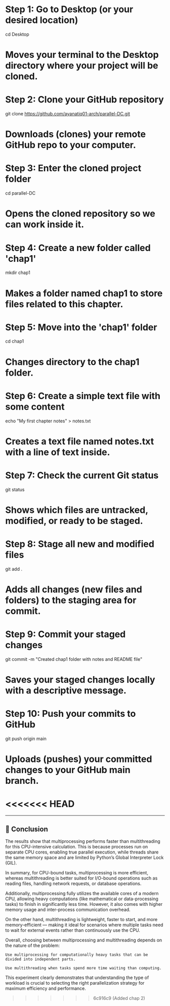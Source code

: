 # Step 1: Go to Desktop (or your desired location)
cd Desktop
# Moves your terminal to the Desktop directory where your project will be cloned.

# Step 2: Clone your GitHub repository
git clone https://github.com/ayanatiq01-arch/parallel-DC.git
# Downloads (clones) your remote GitHub repo to your computer.

# Step 3: Enter the cloned project folder
cd parallel-DC
# Opens the cloned repository so we can work inside it.

# Step 4: Create a new folder called 'chap1'
mkdir chap1
# Makes a folder named chap1 to store files related to this chapter.

# Step 5: Move into the 'chap1' folder
cd chap1
# Changes directory to the chap1 folder.

# Step 6: Create a simple text file with some content
echo "My first chapter notes" > notes.txt
# Creates a text file named notes.txt with a line of text inside.

# Step 7: Check the current Git status
git status
# Shows which files are untracked, modified, or ready to be staged.

# Step 8: Stage all new and modified files
git add .
# Adds all changes (new files and folders) to the staging area for commit.

# Step 9: Commit your staged changes
git commit -m "Created chap1 folder with notes and README file"
# Saves your staged changes locally with a descriptive message.

# Step 10: Push your commits to GitHub
git push origin main
# Uploads (pushes) your committed changes to your GitHub main branch.


<<<<<<< HEAD
=======

---------------------------------------------------------------------------------------------------------------------------------------------------

## 🧠 Conclusion
The results show that multiprocessing performs faster than multithreading for this CPU-intensive calculation.
This is because processes run on separate CPU cores, enabling true parallel execution, while threads share the same memory space and are limited by Python’s Global Interpreter Lock (GIL).

In summary, for CPU-bound tasks, multiprocessing is more efficient, whereas multithreading is better suited for I/O-bound operations such as reading files, handling network requests, or database operations.

Additionally, multiprocessing fully utilizes the available cores of a modern CPU, allowing heavy computations (like mathematical or data-processing tasks) to finish in significantly less time. However, it also comes with higher memory usage and inter-process communication overhead.

On the other hand, multithreading is lightweight, faster to start, and more memory-efficient — making it ideal for scenarios where multiple tasks need to wait for external events rather than continuously use the CPU.

Overall, choosing between multiprocessing and multithreading depends on the nature of the problem:

    Use multiprocessing for computationally heavy tasks that can be divided into independent parts.

    Use multithreading when tasks spend more time waiting than computing.

This experiment clearly demonstrates that understanding the type of workload is crucial to selecting the right parallelization strategy for maximum efficiency and performance.
>>>>>>> 6c916c9 (Added chap 2)
